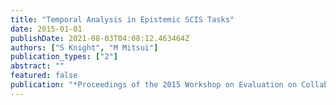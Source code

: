 ```yaml
---
title: "Temporal Analysis in Epistemic SCIS Tasks"
date: 2015-01-01
publishDate: 2021-08-03T04:08:12.463464Z
authors: ["S Knight", "M Mitsui"]
publication_types: ["2"]
abstract: ""
featured: false
publication: "*Proceedings of the 2015 Workshop on Evaluation on Collaborative Information …*"
---
```


